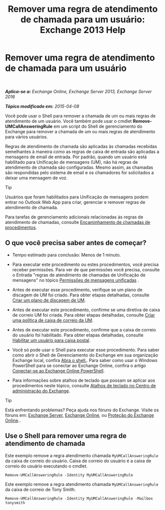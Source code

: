 ﻿---
title: 'Remover uma regra de atendimento de chamada para um usuário: Exchange 2013 Help'
TOCTitle: Remover uma regra de atendimento de chamada para um usuário
ms:assetid: 1da3c5bc-7227-4b37-96f6-67ceefc084d5
ms:mtpsurl: https://technet.microsoft.com/pt-br/library/JJ898497(v=EXCHG.150)
ms:contentKeyID: 51407844
ms.date: 05/22/2018
mtps_version: v=EXCHG.150
ms.translationtype: MT
---

# Remover uma regra de atendimento de chamada para um usuário

 

_**Aplica-se a:** Exchange Online, Exchange Server 2013, Exchange Server 2016_

_**Tópico modificado em:** 2015-04-08_

Você pode usar o Shell para remover a chamada de um ou mais regras de atendimento de um usuário. Você também pode usar o cmdlet **Remove-UMCallAnsweringRule** em um script do Shell de gerenciamento do Exchange para remover a chamada de um ou mais regras de atendimento para vários usuários.

Regras de atendimento de chamada são aplicadas às chamadas recebidas semelhantes à maneira como as regras de caixa de entrada são aplicadas a mensagens de email de entrada. Por padrão, quando um usuário está habilitado para Unificação de mensagens (UM), não há regras de atendimento de chamada são configuradas. Mesmo assim, as chamadas são respondidas pelo sistema de email e os chamadores for solicitados a deixar uma mensagem de voz.


> [!TIP]
> Usuários que foram habilitados para Unificação de mensagens podem entrar no Outlook Web App para criar, gerenciar e remover regras de atendimento de chamada.



Para tarefas de gerenciamento adicionais relacionadas às regras de atendimento de chamadas, consulte [Encaminhamento de chamadas de procedimentos](forwarding-calls-procedures-exchange-2013-help.md).

## O que você precisa saber antes de começar?

  - Tempo estimado para conclusão: Menos de 1 minuto.

  - Para executar este procedimento ou estes procedimentos, você precisa receber permissões. Para ver de que permissões você precisa, consulte o Entrada "regras de atendimento de chamadas de Unificação de mensagens" no tópico [Permissões de mensagens unificadas](unified-messaging-permissions-exchange-2013-help.md) .

  - Antes de executar esse procedimento, verifique se um plano de discagem de UM foi criado. Para obter etapas detalhadas, consulte [Criar um plano de discagem de UM](create-a-um-dial-plan-exchange-2013-help.md).

  - Antes de executar este procedimento, confirme se uma diretiva de caixa de correio UM foi criada. Para obter etapas detalhadas, consulte [Criar uma política de caixa de correio da UM](create-a-um-mailbox-policy-exchange-2013-help.md).

  - Antes de executar este procedimento, confirme que a caixa de correio do usuário foi habilitado. Para obter etapas detalhadas, consulte [Habilitar um usuário para caixa postal](enable-a-user-for-voice-mail-exchange-2013-help.md).

  - Você só pode usar o Shell para executar esse procedimento. Para saber como abrir o Shell de Gerenciamento do Exchange em sua organização Exchange local, confira [Abra o shell.](https://technet.microsoft.com/pt-br/library/dd638134\(v=exchg.150\)). Para saber como usar o Windows PowerShell para se conectar ao Exchange Online, confira o artigo [Conectar-se ao Exchange Online PowerShell](https://go.microsoft.com/fwlink/p/?linkid=396554).

  - Para informações sobre atalhos de teclado que possam se aplicar aos procedimentos neste tópico, consulte [Atalhos de teclado no Centro de administração do Exchange](keyboard-shortcuts-in-the-exchange-admin-center-exchange-online-protection-help.md).


> [!TIP]
> Está enfrentando problemas? Peça ajuda nos fóruns do Exchange. Visite os fóruns em: <A href="https://go.microsoft.com/fwlink/p/?linkid=60612">Exchange Server</A>, <A href="https://go.microsoft.com/fwlink/p/?linkid=267542">Exchange Online</A>, ou <A href="https://go.microsoft.com/fwlink/p/?linkid=285351">Proteção do Exchange Online</A>..



## Use o Shell para remover uma regra de atendimento de chamada

Este exemplo remove a regra atendimento chamada `MyUMCallAnsweringRule` da caixa de correio do usuário. Caixa de correio do usuário é a caixa de correio do usuário executando o cmdlet.

    Remove-UMCallAnsweringRule -Identity MyUMCallAnsweringRule

Este exemplo remove a regra atendimento chamada `MyUMCallAnsweringRule` da caixa de correio de Tony Smith.

    Remove-UMCallAnsweringRule -Identity MyUMCallAnsweringRule -Mailbox tonysmith

